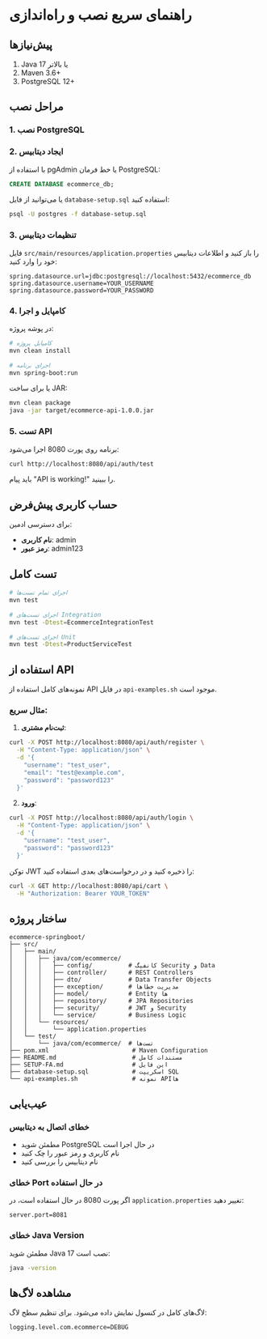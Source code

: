 # راهنمای سریع نصب و راه‌اندازی

## پیش‌نیازها

1. Java 17 یا بالاتر
2. Maven 3.6+
3. PostgreSQL 12+

## مراحل نصب

### 1. نصب PostgreSQL


### 2. ایجاد دیتابیس

با استفاده از pgAdmin یا خط فرمان PostgreSQL:

```sql
CREATE DATABASE ecommerce_db;
```

یا می‌توانید از فایل `database-setup.sql` استفاده کنید:

```bash
psql -U postgres -f database-setup.sql
```

### 3. تنظیمات دیتابیس

فایل `src/main/resources/application.properties` را باز کنید و اطلاعات دیتابیس خود را وارد کنید:

```properties
spring.datasource.url=jdbc:postgresql://localhost:5432/ecommerce_db
spring.datasource.username=YOUR_USERNAME
spring.datasource.password=YOUR_PASSWORD
```

### 4. کامپایل و اجرا

در پوشه پروژه:

```bash
# کامپایل پروژه
mvn clean install

# اجرای برنامه
mvn spring-boot:run
```

یا برای ساخت JAR:

```bash
mvn clean package
java -jar target/ecommerce-api-1.0.0.jar
```

### 5. تست API

برنامه روی پورت 8080 اجرا می‌شود:

```bash
curl http://localhost:8080/api/auth/test
```

باید پیام "API is working!" را ببینید.

## حساب کاربری پیش‌فرض

برای دسترسی ادمین:
- **نام کاربری**: admin
- **رمز عبور**: admin123

## تست کامل

```bash
# اجرای تمام تست‌ها
mvn test

# اجرای تست‌های Integration
mvn test -Dtest=EcommerceIntegrationTest

# اجرای تست‌های Unit
mvn test -Dtest=ProductServiceTest
```

## استفاده از API

نمونه‌های کامل استفاده از API در فایل `api-examples.sh` موجود است.

### مثال سریع:

1. **ثبت‌نام مشتری**:
```bash
curl -X POST http://localhost:8080/api/auth/register \
  -H "Content-Type: application/json" \
  -d '{
    "username": "test_user",
    "email": "test@example.com",
    "password": "password123"
  }'
```

2. **ورود**:
```bash
curl -X POST http://localhost:8080/api/auth/login \
  -H "Content-Type: application/json" \
  -d '{
    "username": "test_user",
    "password": "password123"
  }'
```

توکن JWT را ذخیره کنید و در درخواست‌های بعدی استفاده کنید:

```bash
curl -X GET http://localhost:8080/api/cart \
  -H "Authorization: Bearer YOUR_TOKEN"
```

## ساختار پروژه

```
ecommerce-springboot/
├── src/
│   ├── main/
│   │   ├── java/com/ecommerce/
│   │   │   ├── config/          # کانفیگ Security و Data
│   │   │   ├── controller/      # REST Controllers
│   │   │   ├── dto/             # Data Transfer Objects
│   │   │   ├── exception/       # مدیریت خطاها
│   │   │   ├── model/           # Entity ها
│   │   │   ├── repository/      # JPA Repositories
│   │   │   ├── security/        # JWT و Security
│   │   │   └── service/         # Business Logic
│   │   └── resources/
│   │       └── application.properties
│   └── test/
│       └── java/com/ecommerce/  # تست‌ها
├── pom.xml                       # Maven Configuration
├── README.md                     # مستندات کامل
├── SETUP-FA.md                   # این فایل
├── database-setup.sql            # اسکریپت SQL
└── api-examples.sh               # نمونه APIها
```

## عیب‌یابی

### خطای اتصال به دیتابیس
- مطمئن شوید PostgreSQL در حال اجرا است
- نام کاربری و رمز عبور را چک کنید
- نام دیتابیس را بررسی کنید

### خطای Port در حال استفاده
اگر پورت 8080 در حال استفاده است، در `application.properties` تغییر دهید:
```properties
server.port=8081
```

### خطای Java Version
مطمئن شوید Java 17 نصب است:
```bash
java -version
```

## مشاهده لاگ‌ها

لاگ‌های کامل در کنسول نمایش داده می‌شود. برای تنظیم سطح لاگ:

```properties
logging.level.com.ecommerce=DEBUG
```
